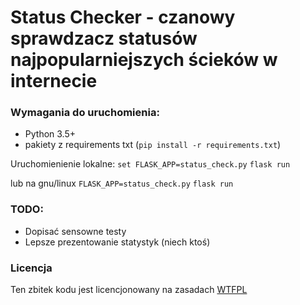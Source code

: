 # Status Checker - czanowy sprawdzacz statusów najpopularniejszych ścieków w internecie

### Wymagania do uruchomienia:
 - Python 3.5+
 - pakiety z requirements txt (`pip install -r requirements.txt`)

 Uruchomienienie lokalne:
 `set FLASK_APP=status_check.py`
 `flask run`

 lub na gnu/linux
 `FLASK_APP=status_check.py`
 `flask run`

### TODO:
 - Dopisać sensowne testy
 - Lepsze prezentowanie statystyk (niech ktoś)

### Licencja
Ten zbitek kodu jest licencjonowany na zasadach [WTFPL](http://www.wtfpl.net/)


